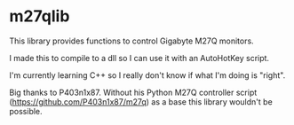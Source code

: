 # m27qlib

This library provides functions to control Gigabyte M27Q monitors.

I made this to compile to a dll so I can use it with an AutoHotKey script.

I'm currently learning C++ so I really don't know if what I'm doing is "right".

Big thanks to P403n1x87. Without his Python M27Q controller script (https://github.com/P403n1x87/m27q) as a base this library wouldn't be possible.
